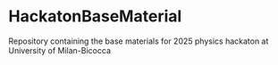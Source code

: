 # HackatonBaseMaterial
Repository containing the base materials for 2025 physics hackaton at University of Milan-Bicocca
